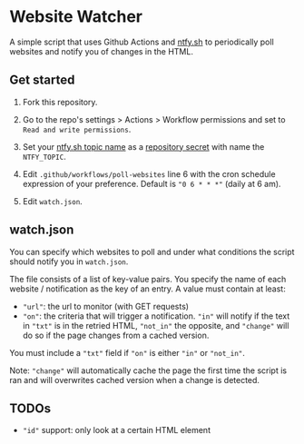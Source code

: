 # Website Watcher

A simple script that uses Github Actions and [ntfy.sh](https://ntfy.sh/) to periodically poll websites and notify you of changes in the HTML.

## Get started
1. Fork this repository.

2. Go to the repo's settings > Actions > Workflow permissions and set to `Read and write permissions`.

3. Set your [ntfy.sh topic name](https://docs.ntfy.sh/) as a [repository secret](https://docs.github.com/es/actions/security-guides/using-secrets-in-github-actions#creating-secrets-for-a-repository) with name the `NTFY_TOPIC`.

4. Edit `.github/workflows/poll-websites` line 6 with the cron schedule expression of your preference. Default is `"0 6 * * *"` (daily at 6 am).

4. Edit `watch.json`.


## watch.json

You can specify which websites to poll and under what conditions the script should notify you in `watch.json`. 

The file consists of a list of key-value pairs. 
You specify the name of each website / notification as the key of an entry.
A value must contain at least:

- `"url"`: the url to monitor (with GET requests)
- `"on"`: the criteria that will trigger a notification. `"in"` will notify if the text in `"txt"` is in the retried HTML, `"not_in"` the opposite, and `"change"` will do so if the page changes from a cached version. 

You must include a `"txt"` field if `"on"` is either `"in"` or `"not_in"`.

Note: `"change"` will automatically cache the page the first time the script is ran and will overwrites cached version when a change is detected. 


## TODOs
- `"id"` support: only look at a certain HTML element
